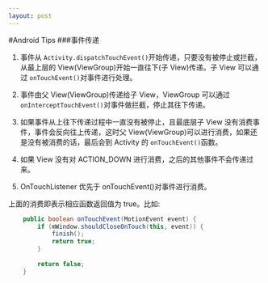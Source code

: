 ```yaml
---
layout: post
---
```


#Android Tips
###事件传递

1. 事件从 `Activity.dispatchTouchEvent()`开始传递，只要没有被停止或拦截，从最上层的 View(ViewGroup)开始一直往下(子 View)传递。子 View 可以通过 `onTouchEvent()`对事件进行处理。

2. 事件由父 View(ViewGroup)传递给子 View，ViewGroup 可以通过 `onInterceptTouchEvent()`对事件做拦截，停止其往下传递。

3. 如果事件从上往下传递过程中一直没有被停止，且最底层子 View 没有消费事件，事件会反向往上传递，这时父 View(ViewGroup)可以进行消费，如果还是没有被消费的话，最后会到 Activity 的 `onTouchEvent()`函数。

4. 如果 View 没有对 ACTION_DOWN 进行消费，之后的其他事件不会传递过来。

5. OnTouchListener 优先于 onTouchEvent()对事件进行消费。

上面的消费即表示相应函数返回值为 true。比如:

```java
    public boolean onTouchEvent(MotionEvent event) {
        if (mWindow.shouldCloseOnTouch(this, event)) {
            finish();
            return true;
        }
        
        return false;
    }
```

